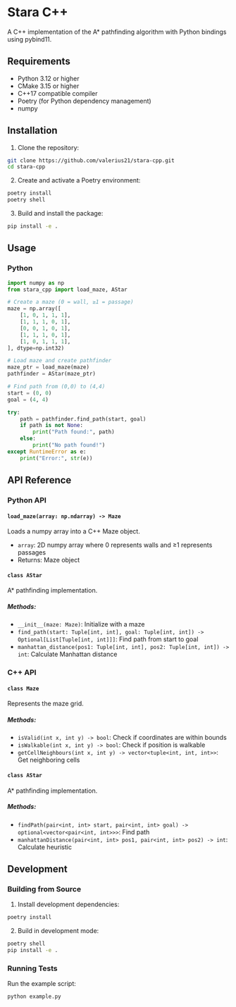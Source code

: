 # Stara C++

A C++ implementation of the A\* pathfinding algorithm with Python bindings using pybind11.

## Requirements

- Python 3.12 or higher
- CMake 3.15 or higher
- C++17 compatible compiler
- Poetry (for Python dependency management)
- numpy

## Installation

1. Clone the repository:

```bash
git clone https://github.com/valerius21/stara-cpp.git
cd stara-cpp
```

2. Create and activate a Poetry environment:

```bash
poetry install
poetry shell
```

3. Build and install the package:

```bash
pip install -e .
```

## Usage

### Python

```python
import numpy as np
from stara_cpp import load_maze, AStar

# Create a maze (0 = wall, ≥1 = passage)
maze = np.array([
    [1, 0, 1, 1, 1],
    [1, 1, 1, 0, 1],
    [0, 0, 1, 0, 1],
    [1, 1, 1, 0, 1],
    [1, 0, 1, 1, 1],
], dtype=np.int32)

# Load maze and create pathfinder
maze_ptr = load_maze(maze)
pathfinder = AStar(maze_ptr)

# Find path from (0,0) to (4,4)
start = (0, 0)
goal = (4, 4)

try:
    path = pathfinder.find_path(start, goal)
    if path is not None:
        print("Path found:", path)
    else:
        print("No path found!")
except RuntimeError as e:
    print("Error:", str(e))
```

## API Reference

### Python API

#### `load_maze(array: np.ndarray) -> Maze`

Loads a numpy array into a C++ Maze object.

- `array`: 2D numpy array where 0 represents walls and ≥1 represents passages
- Returns: Maze object

#### `class AStar`

A\* pathfinding implementation.

##### Methods:

- `__init__(maze: Maze)`: Initialize with a maze
- `find_path(start: Tuple[int, int], goal: Tuple[int, int]) -> Optional[List[Tuple[int, int]]]`: Find path from start to goal
- `manhattan_distance(pos1: Tuple[int, int], pos2: Tuple[int, int]) -> int`: Calculate Manhattan distance

### C++ API

#### `class Maze`

Represents the maze grid.

##### Methods:

- `isValid(int x, int y) -> bool`: Check if coordinates are within bounds
- `isWalkable(int x, int y) -> bool`: Check if position is walkable
- `getCellNeighbours(int x, int y) -> vector<tuple<int, int, int>>`: Get neighboring cells

#### `class AStar`

A\* pathfinding implementation.

##### Methods:

- `findPath(pair<int, int> start, pair<int, int> goal) -> optional<vector<pair<int, int>>>`: Find path
- `manhattanDistance(pair<int, int> pos1, pair<int, int> pos2) -> int`: Calculate heuristic

## Development

### Building from Source

1. Install development dependencies:

```bash
poetry install
```

2. Build in development mode:

```bash
poetry shell
pip install -e .
```

### Running Tests

Run the example script:

```bash
python example.py
```
